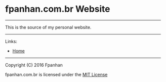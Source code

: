 # fpanhan.com.br Website #
---

This is the source of my personal website.

---

Links:

- [Home](http://fpanhan.com.br)

---
Copyright (C) 2016 Fpanhan

fpanhan.com.br is licensed under the [MIT License](http://www.opensource.org/licenses/mit-license.php)